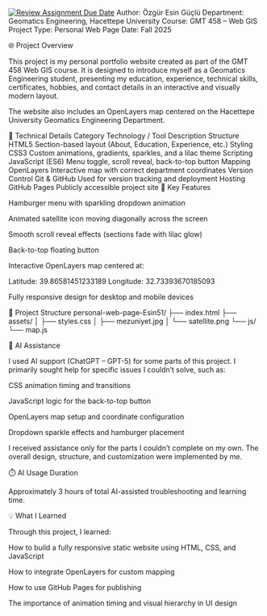 [![Review Assignment Due Date](https://classroom.github.com/assets/deadline-readme-button-22041afd0340ce965d47ae6ef1cefeee28c7c493a6346c4f15d667ab976d596c.svg)](https://classroom.github.com/a/7C3xAGjq)
Author: Özgür Esin Güçlü
Department: Geomatics Engineering, Hacettepe University
Course: GMT 458 – Web GIS
Project Type: Personal Web Page
Date: Fall 2025

🌐 Project Overview

This project is my personal portfolio website created as part of the GMT 458 Web GIS course.
It is designed to introduce myself as a Geomatics Engineering student, presenting my education, experience, technical skills, certificates, hobbies, and contact details in an interactive and visually modern layout.

The website also includes an OpenLayers map centered on the Hacettepe University Geomatics Engineering Department.

🧭 Technical Details
Category	Technology / Tool	Description
Structure	HTML5	Section-based layout (About, Education, Experience, etc.)
Styling	CSS3	Custom animations, gradients, sparkles, and a lilac theme
Scripting	JavaScript (ES6)	Menu toggle, scroll reveal, back-to-top button
Mapping	OpenLayers	Interactive map with correct department coordinates
Version Control	Git & GitHub	Used for version tracking and deployment
Hosting	GitHub Pages	Publicly accessible project site
🎨 Key Features

Hamburger menu with sparkling dropdown animation

Animated satellite icon moving diagonally across the screen

Smooth scroll reveal effects (sections fade with lilac glow)

Back-to-top floating button

Interactive OpenLayers map centered at:

Latitude: 39.86581451233189
Longitude: 32.73393670185093


Fully responsive design for desktop and mobile devices

📁 Project Structure
personal-web-page-Esin51/
├── index.html
├── assets/
│   ├── styles.css
│   ├── mezuniyet.jpg
│   └── satellite.png
└── js/
    └── map.js

🧠 AI Assistance

I used AI support (ChatGPT – GPT-5) for some parts of this project.
I primarily sought help for specific issues I couldn’t solve, such as:

CSS animation timing and transitions

JavaScript logic for the back-to-top button

OpenLayers map setup and coordinate configuration

Dropdown sparkle effects and hamburger placement

I received assistance only for the parts I couldn’t complete on my own.
The overall design, structure, and customization were implemented by me.

⏱️ AI Usage Duration

Approximately 3 hours of total AI-assisted troubleshooting and learning time.

💡 What I Learned

Through this project, I learned:

How to build a fully responsive static website using HTML, CSS, and JavaScript

How to integrate OpenLayers for custom mapping

How to use GitHub Pages for publishing

The importance of animation timing and visual hierarchy in UI design